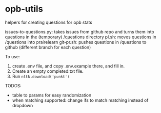 # opb-utils
 helpers for creating questions for opb stats

issues-to-questions.py: takes issues from github repo and turns them into questions in the (temporary) /questions directory
pl.sh: moves questions in /questions into prairelearn
git-pr.sh: pushes questions in /questions to github (different branch for each question)

To use: 
1. create .env file, and copy .env.example there, and fill in. 
2. Create an empty completed.txt file. 
3. Run `nltk.download('punkt')`

TODOS:
- table to params for easy randomization
- when matching supported: change ifs to match matching instead of dropdown
